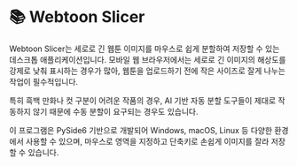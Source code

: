 # 📚 Webtoon Slicer
Webtoon Slicer는 세로로 긴 웹툰 이미지를 마우스로 쉽게 분할하여 저장할 수 있는 데스크톱 애플리케이션입니다.
모바일 웹 브라우저에서는 세로로 긴 이미지의 해상도를 강제로 낮춰 표시하는 경우가 많아, 웹툰을 업로드하기 전에 작은 사이즈로 잘게 나누는 작업이 필수적입니다.

특히 흑백 만화나 컷 구분이 어려운 작품의 경우, AI 기반 자동 분할 도구들이 제대로 작동하지 않기 때문에 수동 분할이 요구되는 경우도 있습니다.

이 프로그램은 PySide6 기반으로 개발되어 Windows, macOS, Linux 등 다양한 환경에서 사용할 수 있으며, 마우스로 영역을 지정하고 단축키로 손쉽게 이미지를 잘라 저장할 수 있습니다.

